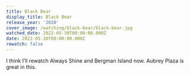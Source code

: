 ```yaml
---
title: Black Bear
display_title: Black Bear
release_year: '2020'
cover_image: /watching/black-bear/black-bear.jpg
watched_date: 2022-05-30T00:00:00.000Z
date: 2022-05-30T00:00:00.000Z
rewatch: false
---
```

I think I’ll rewatch Always Shine and Bergman Island now. Aubrey Plaza is great in this.
